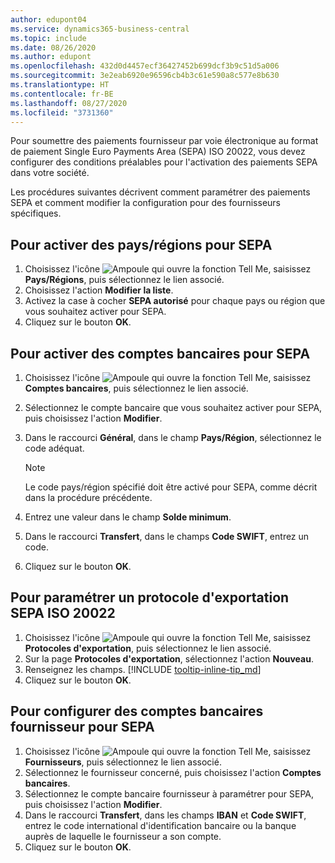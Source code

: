 ```yaml
---
author: edupont04
ms.service: dynamics365-business-central
ms.topic: include
ms.date: 08/26/2020
ms.author: edupont
ms.openlocfilehash: 432d0d4457ecf36427452b699dcf3b9c51d5a006
ms.sourcegitcommit: 3e2eab6920e96596cb4b3c61e590a8c577e8b630
ms.translationtype: HT
ms.contentlocale: fr-BE
ms.lasthandoff: 08/27/2020
ms.locfileid: "3731360"
---
```

Pour soumettre des paiements fournisseur par voie électronique au format de paiement Single Euro Payments Area (SEPA) ISO 20022, vous devez configurer des conditions préalables pour l'activation des paiements SEPA dans votre société.  

Les procédures suivantes décrivent comment paramétrer des paiements SEPA et comment modifier la configuration pour des fournisseurs spécifiques.  

## <a name="to-enable-countriesregions-for-sepa"></a>Pour activer des pays/régions pour SEPA  

1. Choisissez l'icône ![Ampoule qui ouvre la fonction Tell Me](../../../media/ui-search/search_small.png "Dites-moi ce que vous voulez faire"), saisissez **Pays/Régions**, puis sélectionnez le lien associé.  
2. Choisissez l'action **Modifier la liste**.  
3. Activez la case à cocher **SEPA autorisé** pour chaque pays ou région que vous souhaitez activer pour SEPA.  
4. Cliquez sur le bouton **OK**.  

## <a name="to-enable-bank-accounts-for-sepa"></a>Pour activer des comptes bancaires pour SEPA  

1. Choisissez l'icône ![Ampoule qui ouvre la fonction Tell Me](../../../media/ui-search/search_small.png "Dites-moi ce que vous voulez faire"), saisissez **Comptes bancaires**, puis sélectionnez le lien associé.  
2. Sélectionnez le compte bancaire que vous souhaitez activer pour SEPA, puis choisissez l'action **Modifier**.  
3. Dans le raccourci **Général**, dans le champ **Pays/Région**, sélectionnez le code adéquat.  

    > [!NOTE]  
    > Le code pays/région spécifié doit être activé pour SEPA, comme décrit dans la procédure précédente.  

4. Entrez une valeur dans le champ **Solde minimum**.  
5. Dans le raccourci **Transfert**, dans le champs **Code SWIFT**, entrez un code.  
6. Cliquez sur le bouton **OK**.  

## <a name="to-set-up-a-sepa-iso-20022-export-protocol"></a>Pour paramétrer un protocole d'exportation SEPA ISO 20022  

1. Choisissez l'icône ![Ampoule qui ouvre la fonction Tell Me](../../../media/ui-search/search_small.png "Dites-moi ce que vous voulez faire"), saisissez **Protocoles d'exportation**, puis sélectionnez le lien associé.  
2. Sur la page **Protocoles d'exportation**, sélectionnez l'action **Nouveau**.  
3. Renseignez les champs. [!INCLUDE [tooltip-inline-tip_md](../../../includes/tooltip-inline-tip_md.md)]
4. Cliquez sur le bouton **OK**.  

## <a name="to-set-up-vendor-bank-accounts-for-sepa"></a>Pour configurer des comptes bancaires fournisseur pour SEPA  

1. Choisissez l'icône ![Ampoule qui ouvre la fonction Tell Me](../../../media/ui-search/search_small.png "Dites-moi ce que vous voulez faire"), saisissez **Fournisseurs**, puis sélectionnez le lien associé.  
2. Sélectionnez le fournisseur concerné, puis choisissez l'action **Comptes bancaires**.  
3. Sélectionnez le compte bancaire fournisseur à paramétrer pour SEPA, puis choisissez l'action **Modifier**.  
4. Dans le raccourci **Transfert**, dans les champs **IBAN** et **Code SWIFT**, entrez le code international d'identification bancaire ou la banque auprès de laquelle le fournisseur a son compte.  
5. Cliquez sur le bouton **OK**.  
